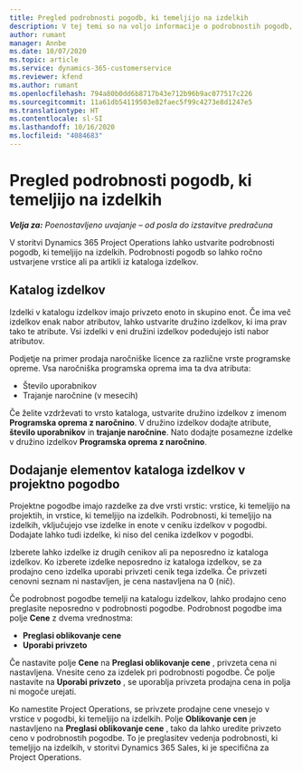 ```yaml
---
title: Pregled podrobnosti pogodb, ki temeljijo na izdelkih
description: V tej temi so na voljo informacije o podrobnostih pogodb, ki temeljijo na izdelkih.
author: rumant
manager: Annbe
ms.date: 10/07/2020
ms.topic: article
ms.service: dynamics-365-customerservice
ms.reviewer: kfend
ms.author: rumant
ms.openlocfilehash: 794a80b0dd6b8717b43e712b96b9ac077517c226
ms.sourcegitcommit: 11a61db54119503e82faec5f99c4273e8d1247e5
ms.translationtype: HT
ms.contentlocale: sl-SI
ms.lasthandoff: 10/16/2020
ms.locfileid: "4084683"
---
```

# <a name="product-based-contract-lines-overview"></a>Pregled podrobnosti pogodb, ki temeljijo na izdelkih

_**Velja za:** Poenostavljeno uvajanje – od posla do izstavitve predračuna_

V storitvi Dynamics 365 Project Operations lahko ustvarite podrobnosti pogodb, ki temeljijo na izdelkih. Podrobnosti pogodb so lahko ročno ustvarjene vrstice ali pa artikli iz kataloga izdelkov.

## <a name="product-catalog"></a>Katalog izdelkov

Izdelki v katalogu izdelkov imajo privzeto enoto in skupino enot. Če ima več izdelkov enak nabor atributov, lahko ustvarite družino izdelkov, ki ima prav tako te atribute. Vsi izdelki v eni družini izdelkov podedujejo isti nabor atributov.

Podjetje na primer prodaja naročniške licence za različne vrste programske opreme. Vsa naročniška programska oprema ima ta dva atributa:

- Število uporabnikov
- Trajanje naročnine (v mesecih)

Če želite vzdrževati to vrsto kataloga, ustvarite družino izdelkov z imenom **Programska oprema z naročnino**. V družino izdelkov dodajte atribute, **število uporabnikov** in **trajanje naročnine**. Nato dodajte posamezne izdelke v družino izdelkov **Programska oprema z naročnino**.

## <a name="add-product-catalog-items-to-a-project-contract"></a>Dodajanje elementov kataloga izdelkov v projektno pogodbo

Projektne pogodbe imajo razdelke za dve vrsti vrstic: vrstice, ki temeljijo na projektih, in vrstice, ki temeljijo na izdelkih. Podrobnosti, ki temeljijo na izdelkih, vključujejo vse izdelke in enote v ceniku izdelkov v pogodbi. Dodajate lahko tudi izdelke, ki niso del cenika izdelkov v pogodbi.

Izberete lahko izdelke iz drugih cenikov ali pa neposredno iz kataloga izdelkov. Ko izberete izdelke neposredno iz kataloga izdelkov, se za prodajno ceno izdelka uporabi privzeti cenik tega izdelka. Če privzeti cenovni seznam ni nastavljen, je cena nastavljena na 0 (nič).

Če podrobnost pogodbe temelji na katalogu izdelkov, lahko prodajno ceno preglasite neposredno v podrobnosti pogodbe. Podrobnost pogodbe ima polje **Cene** z dvema vrednostma:

- **Preglasi oblikovanje cene**
- **Uporabi privzeto**

Če nastavite polje **Cene** na **Preglasi oblikovanje cene** , privzeta cena ni nastavljena. Vnesite ceno za izdelek pri podrobnosti pogodbe. Če polje nastavite na **Uporabi privzeto** , se uporablja privzeta prodajna cena in polja ni mogoče urejati.

Ko namestite Project Operations, se privzete prodajne cene vnesejo v vrstice v pogodbi, ki temeljijo na izdelkih. Polje **Oblikovanje cen** je nastavljeno na **Preglasi oblikovanje cene** , tako da lahko uredite privzeto ceno v podrobnostih pogodbe. To je preglasitev vedenja podrobnosti, ki temeljijo na izdelkih, v storitvi Dynamics 365 Sales, ki je specifična za Project Operations.
